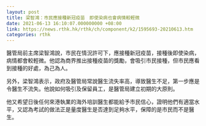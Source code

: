 ```yaml
---
layout: post
title: 梁智鴻：市民應接種新冠疫苗　即使染病也會病情較輕微
date: 2021-06-13 16:10:07.000000000 +08:00
link: https://news.rthk.hk/rthk/ch/component/k2/1595693-20210613.htm
categories: rthk
---
```


醫管局前主席梁智鴻說，市民在情況許可下，應接種新冠疫苗，接種後即使染病，病情都會較輕微。他認為商界推出接種疫苗的獎勵，會吸引市民接種，但市民應看到接種的好處，為己為人。

另外，梁智鴻表示，政府及醫管局常說醫生流失率高，導致醫生不足，第一步應是令醫生不流失。他說如何吸引及保留員工，是醫管局建立初期的大原則。

他又希望日後任何來港執業的海外培訓醫生都能給予市民信心，證明他們有適當水平，又認為考試的做法正是量度醫生是否達到足夠水平，保障的是市民而不是醫生。
